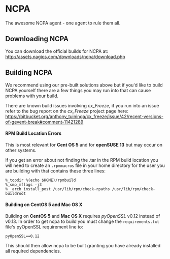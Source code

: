 NCPA
====

The awesome NCPA agent - one agent to rule them all.

Downloading NCPA
----

You can download the official builds for NCPA at: http://assets.nagios.com/downloads/ncpa/download.php

Building NCPA
----
We recommend using our pre-built solutions above but if you'd like to build NCPA yourself there are a few things you may run into that can cause problems with your build.

There are known build issues involving *cx_Freeze*, if you run into an issue refer to the bug report on the *cx_Freeze* project page here: https://bitbucket.org/anthony_tuininga/cx_freeze/issue/42/recent-versions-of-gevent-break#comment-11421289

#### RPM Build Location Errors ####

This is most relevant for __Cent OS 5__ and for __openSUSE 13__ but may occur on other systems.

If you get an error about not finding the .tar in the RPM build location you will need to create an `.rpmmacros` file in your home directory for the user you are building with that contains these three lines:

    %_topdir %(echo $HOME)/rpmbuild
    %_smp_mflags -j3
    %__arch_install_post /usr/lib/rpm/check-rpaths /usr/lib/rpm/check-buildroot

#### Building on CentOS 5 and Mac OS X ####

Building on __CentOS 5__ and __Mac OS X__ requires *pyOpenSSL* v0.12 instead of v0.13. In order to get ncpa to build you must change the `requirements.txt` file's pyOpenSSL requirement line to:

    pyOpenSSL==0.12

This should then allow ncpa to be built granting you have already installed all required dependencies.
